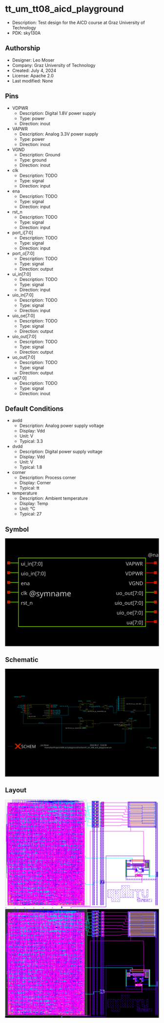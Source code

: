 # tt_um_tt08_aicd_playground

- Description: Test design for the AICD course at Graz University of Technology
- PDK: sky130A

## Authorship

- Designer: Leo Moser
- Company: Graz University of Technology
- Created: July 4, 2024
- License: Apache 2.0
- Last modified: None

## Pins

- VDPWR
  + Description: Digital 1.8V power supply
  + Type: power
  + Direction: inout
- VAPWR
  + Description: Analog 3.3V power supply
  + Type: power
  + Direction: inout
- VGND
  + Description: Ground
  + Type: ground
  + Direction: inout
- clk
  + Description: TODO
  + Type: signal
  + Direction: input
- ena
  + Description: TODO
  + Type: signal
  + Direction: input
- rst_n
  + Description: TODO
  + Type: signal
  + Direction: input
- port_i[7:0]
  + Description: TODO
  + Type: signal
  + Direction: input
- port_o[7:0]
  + Description: TODO
  + Type: signal
  + Direction: output
- ui_in[7:0]
  + Description: TODO
  + Type: signal
  + Direction: input
- uio_in[7:0]
  + Description: TODO
  + Type: signal
  + Direction: input
- uio_oe[7:0]
  + Description: TODO
  + Type: signal
  + Direction: output
- uio_out[7:0]
  + Description: TODO
  + Type: signal
  + Direction: output
- uo_out[7:0]
  + Description: TODO
  + Type: signal
  + Direction: output
- ua[7:0]
  + Description: TODO
  + Type: signal
  + Direction: inout

## Default Conditions

- avdd
  + Description: Analog power supply voltage
  + Display: Vdd
  + Unit: V
  + Typical: 3.3
- dvdd
  + Description: Digital power supply voltage
  + Display: Vdd
  + Unit: V
  + Typical: 1.8
- corner
  + Description: Process corner
  + Display: Corner
  + Typical: tt
- temperature
  + Description: Ambient temperature
  + Display: Temp
  + Unit: °C
  + Typical: 27

## Symbol

![Symbol of tt_um_tt08_aicd_playground](tt_um_tt08_aicd_playground_symbol.svg)

## Schematic

![Schematic of tt_um_tt08_aicd_playground](tt_um_tt08_aicd_playground_schematic.svg)

## Layout

![Layout of tt_um_tt08_aicd_playground with white background](tt_um_tt08_aicd_playground_w.png)
![Layout of tt_um_tt08_aicd_playground with black background](tt_um_tt08_aicd_playground_b.png)
